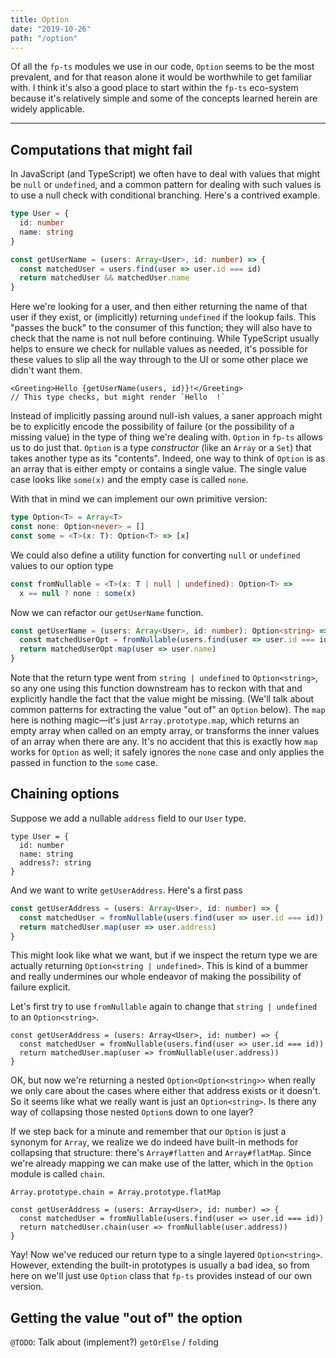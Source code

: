 ```yaml
---
title: Option
date: "2019-10-26"
path: "/option"
---
```


Of all the `fp-ts` modules we use in our code, `Option` seems to be the most prevalent, and for that reason alone it would be worthwhile to get familiar with. I think it's also a good place to start within the `fp-ts` eco-system because it's relatively simple and some of the concepts learned herein are widely applicable.

---

## Computations that might fail

In JavaScript (and TypeScript) we often have to deal with values that might be `null` or `undefined`, and a common pattern for dealing with such values is to use a null check with conditional branching. Here's a contrived example.

```typescript
type User = {
  id: number
  name: string
}

const getUserName = (users: Array<User>, id: number) => {
  const matchedUser = users.find(user => user.id === id)
  return matchedUser && matchedUser.name
}
```

Here we're looking for a user, and then either returning the name of that user if they exist, or (implicitly) returning `undefined` if the lookup fails.
This "passes the buck" to the consumer of this function; they will also have to check that the name is not null before continuing.
While TypeScript usually helps to ensure we check for nullable values as needed, it's possible for these values to slip all the way through to the UI or some other place we didn't want them.

```tsx
<Greeting>Hello {getUserName(users, id)}!</Greeting>
// This type checks, but might render `Hello  !`
```

Instead of implicitly passing around null-ish values, a saner approach might be to explicitly encode the possibility of failure (or the possibility of a missing value) in the type of thing we're dealing with.
`Option` in `fp-ts` allows us to do just that.
`Option` is a type _constructor_ (like an `Array` or a `Set`) that takes another type as its "contents".
Indeed, one way to think of `Option` is as an array that is either empty or contains a single value.
The single value case looks like `some(x)` and the empty case is called `none`.

With that in mind we can implement our own primitive version:

```ts
type Option<T> = Array<T>
const none: Option<never> = []
const some = <T>(x: T): Option<T> => [x]
```

We could also define a utility function for converting `null` or `undefined` values to our option type

```ts
const fromNullable = <T>(x: T | null | undefined): Option<T> =>
  x == null ? none : some(x)
```

Now we can refactor our `getUserName` function.

```ts
const getUserName = (users: Array<User>, id: number): Option<string> => {
  const matchedUserOpt = fromNullable(users.find(user => user.id === id))
  return matchedUserOpt.map(user => user.name)
}
```

Note that the return type went from `string | undefined` to `Option<string>`, so any one using this function downstream has to reckon with that and explicitly handle the fact that the value might be missing.
(We'll talk about common patterns for extracting the value "out of" an `Option` below).
The `map` here is nothing magic—it's just `Array.prototype.map`, which returns an empty array when called on an empty array, or transforms the inner values of an array when there are any.
It's no accident that this is exactly how `map` works for `Option` as well; it safely ignores the `none` case and only applies the passed in function to the `some` case.

## Chaining options

Suppose we add a nullable `address` field to our `User` type.

```ts{4}
type User = {
  id: number
  name: string
  address?: string
}
```

And we want to write `getUserAddress`. Here's a first pass

```ts
const getUserAddress = (users: Array<User>, id: number) => {
  const matchedUser = fromNullable(users.find(user => user.id === id))
  return matchedUser.map(user => user.address)
}
```

This might look like what we want, but if we inspect the return type we are actually returning `Option<string | undefined>`.
This is kind of a bummer and really undermines our whole endeavor of making the possibility of failure explicit.

Let's first try to use `fromNullable` again to change that `string | undefined` to an `Option<string>`.

```ts{3}
const getUserAddress = (users: Array<User>, id: number) => {
  const matchedUser = fromNullable(users.find(user => user.id === id))
  return matchedUser.map(user => fromNullable(user.address))
}
```

OK, but now we're returning a nested `Option<Option<string>>` when really we only care about the cases where either that address exists or it doesn't.
So it seems like what we really want is just an `Option<string>`.
Is there any way of collapsing those nested `Option`s down to one layer?

If we step back for a minute and remember that our `Option` is just a synonym for `Array`, we realize we do indeed have built-in methods for collapsing that structure: there's `Array#flatten` and `Array#flatMap`.
Since we're already mapping we can make use of the latter, which in the `Option` module is called `chain`.

```ts{5}
Array.prototype.chain = Array.prototype.flatMap

const getUserAddress = (users: Array<User>, id: number) => {
  const matchedUser = fromNullable(users.find(user => user.id === id))
  return matchedUser.chain(user => fromNullable(user.address))
}
```

Yay!
Now we've reduced our return type to a single layered `Option<string>`.
However, extending the built-in prototypes is usually a bad idea, so from here on we'll just use `Option` class that `fp-ts` provides instead of our own version.

## Getting the value "out of" the option

`@TODO`: Talk about (implement?) `getOrElse` / `fold`ing
